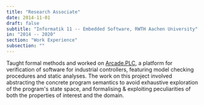 ```yaml
---
title: "Research Associate"
date: 2014-11-01
draft: false
subtitle: "Informatik 11 -- Embedded Software, RWTH Aachen University"
in: "2014 -- 2020"
section: "Work Experience"
subsection: ""
---
```


Taught formal methods and worked on [Arcade.PLC](https://arcade.embedded.rwth-aachen.de/), a platform for verification of software for industrial controllers, featuring model checking procedures and static analyses.
The work on this project involved abstracting the concrete program semantics to avoid exhaustive exploration of the program's state space, and formalising & exploiting peculiarities of both the properties of interest and the domain.
